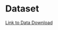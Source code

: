 # Dataset

[Link to Data Download](https://drive.google.com/file/d/13aDrmStlaSDFpacSXMOH1M5gaTo0i8c-/view?usp=sharing)
